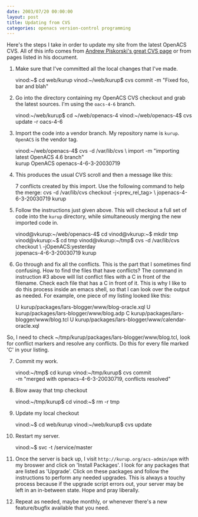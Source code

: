 ```yaml
---
date: 2003/07/20 00:00:00
layout: post
title: Updating from CVS
categories: openacs version-control programming
---
```


Here's the steps I take in order to update my site from the latest OpenACS CVS. All of this info comes from [Andrew Piskorski's great CVS page](http://piskorski.com/docs/cvs-conventions.html) or from pages listed in his document.

1. Make sure that I've committed all the local changes that I've made. 

    vinod:~$ cd web/kurup 
    vinod:~/web/kurup$ cvs commit -m "Fixed foo, bar and blah" 

2. Go into the directory containing my OpenACS CVS checkout and grab the latest sources. I'm using the `oacs-4-6` branch. 

    vinod:~/web/kurup$ cd ~/web/openacs-4 
    vinod:~/web/openacs-4$ cvs update -r oacs-4-6 

3. Import the code into a vendor branch. My repository name is `kurup`. `OpenACS` is the vendor tag.

    vinod:~/web/openacs-4$ cvs -d /var/lib/cvs \ 
         import -m "importing latest OpenACS 4.6 branch" \
         kurup OpenACS openacs-4-6-3-20030719 

4. This produces the usual CVS scroll and then a message like this: 

    7 conflicts created by this import. Use the following command to help the merge:
    cvs -d /var/lib/cvs checkout -j&lt;prev_rel_tag&gt; \ 
    jopenacs-4-6-3-20030719 kurup 

5. Follow the instructions just given above. This will checkout a full set of code into the `kurup` directory, while simultaneously merging the new imported code in. 

    vinod@vkurup:~/web/openacs-4$ cd 
    vinod@vkurup:~$ mkdir tmp 
    vinod@vkurup:~$ cd tmp 
    vinod@vkurup:~/tmp$ cvs -d /var/lib/cvs checkout \ 
         -jOpenACS:yesterday \
         jopenacs-4-6-3-20030719 kurup 

6. Go through and fix all the conflicts. This is the part that I sometimes find confusing. How to find the files that have conflicts? The command in instruction #3 above will list conflict files with a C in front of the filename. Check each file that has a C in front of it. This is why I like to do this process inside an emacs shell, so that I can look over the output as needed. For example, one piece of my listing looked like this: 

    U kurup/packages/lars-blogger/www/blog-oracle.xql 
    U kurup/packages/lars-blogger/www/blog.adp 
    C kurup/packages/lars-blogger/www/blog.tcl 
    U kurup/packages/lars-blogger/www/calendar-oracle.xql 

So, I need to check ~/tmp/kurup/packages/lars-blogger/www/blog.tcl, look for conflict markers and resolve any conflicts. Do this for every file marked 'C' in your listing. 

7. Commit my work. 
   
    vinod:~/tmp$ cd kurup 
    vinod:~/tmp/kurup$ cvs commit \
         -m "merged with openacs-4-6-3-20030719, conflicts resolved" 

8. Blow away that tmp checkout 

    vinod:~/tmp/kurup$ cd 
    vinod:~$ rm -r tmp 

9. Update my local checkout 

    vinod:~$ cd web/kurup 
    vinod:~/web/kurup$ cvs update 

10. Restart my server. 

    vinod:~$ svc -t /service/master 

11. Once the server is back up, I visit `http://kurup.org/acs-admin/apm` with my broswer and click on 'Install Packages'. I look for any packages that are listed as 'Upgrade'. Click on these packages and follow the instructions to perform any needed upgrades. This is always a touchy process because if the upgrade script errors out, your server may be left in an in-between state. Hope and pray liberally. 

12. Repeat as needed, maybe monthly, or whenever there's a new feature/bugfix available that you need.

